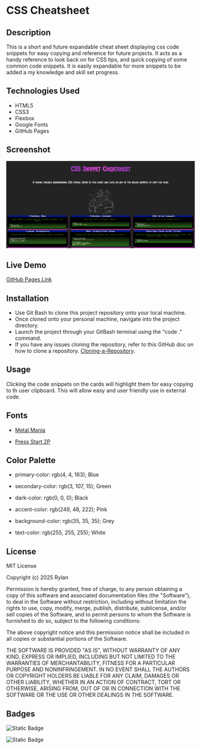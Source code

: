 # CSS Cheatsheet

## Description

This is a short and future expandable cheat sheet displaying css code snippets for easy copying and reference for future projects. It acts as a handy reference to look back on for CSS tips, and quick copying of some common code snippets. It is easily expandable for more snippets to be added a my knowledge and skill set progress.

## Technologies Used

- HTML5
- CSS3
- Flexbox
- Google Fonts
- GitHub Pages

## Screenshot

![Website Screenshot](assets/images/Screenshot.png)

## Live Demo

[GitHub Pages Link](https://rylanjp.github.io/css_cheatsheet/)

## Installation

- Use Git Bash to clone this project repository onto your local machine. <br>
- Once cloned onto your personal machine, navigate into the project directory.<br>
- Launch the project through your GitBash terminal using the "code ." command.<br>
- If you have any issues cloning the repository, refer to this GitHub doc on how to clone a repository. [Cloning-a-Repository](https://docs.github.com/en/repositories/creating-and-managing-repositories/cloning-a-repository).

## Usage

Clicking the code snippets on the cards will highlight them for easy copying to th user clipboard. This will allow easy and user friendly use in external code.

## Fonts

- [Metal Mania](https://fonts.google.com/specimen/Metal+Mania)

- [Press Start 2P](https://fonts.google.com/specimen/Press+Start+2P)

## Color Palette
 - primary-color: rgb(4, 4, 163);    Blue

 - secondary-color: rgb(3, 107, 15);  Green

 - dark-color: rgb(0, 0, 0);         Black

 - accent-color: rgb(249, 48, 222);   Pink

 - background-color: rgb(35, 35, 35); Grey

 - text-color: rgb(255, 255, 255);   White

## License

MIT License

Copyright (c) 2025 Rylan

Permission is hereby granted, free of charge, to any person obtaining a copy
of this software and associated documentation files (the "Software"), to deal
in the Software without restriction, including without limitation the rights
to use, copy, modify, merge, publish, distribute, sublicense, and/or sell
copies of the Software, and to permit persons to whom the Software is
furnished to do so, subject to the following conditions:

The above copyright notice and this permission notice shall be included in all
copies or substantial portions of the Software.

THE SOFTWARE IS PROVIDED "AS IS", WITHOUT WARRANTY OF ANY KIND, EXPRESS OR
IMPLIED, INCLUDING BUT NOT LIMITED TO THE WARRANTIES OF MERCHANTABILITY,
FITNESS FOR A PARTICULAR PURPOSE AND NONINFRINGEMENT. IN NO EVENT SHALL THE
AUTHORS OR COPYRIGHT HOLDERS BE LIABLE FOR ANY CLAIM, DAMAGES OR OTHER
LIABILITY, WHETHER IN AN ACTION OF CONTRACT, TORT OR OTHERWISE, ARISING FROM,
OUT OF OR IN CONNECTION WITH THE SOFTWARE OR THE USE OR OTHER DEALINGS IN THE
SOFTWARE.

## Badges

![Static Badge](https://img.shields.io/badge/CSS-62.1%25-purple)

![Static Badge](https://img.shields.io/badge/HTML-37.9%25-orange)
